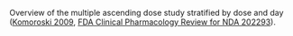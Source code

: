 Overview of the multiple ascending dose study stratified by dose and day ([Komoroski 2009](#5-References), [FDA Clinical Pharmacology Review for NDA 202293](#5-References)).



